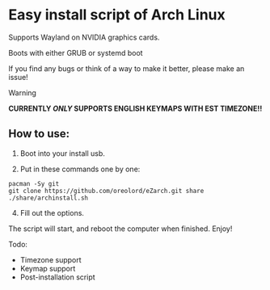 
# Easy install script of Arch Linux 
Supports Wayland on NVIDIA graphics cards. 

Boots with either GRUB or systemd boot

If you find any bugs or think of a way to make it better, please make an issue!
> [!WARNING]
> **CURRENTLY _ONLY_ SUPPORTS ENGLISH KEYMAPS WITH EST TIMEZONE!!**


## How to use:
1. Boot into your install usb.

2. Put in these commands one by one:
```
pacman -Sy git
git clone https://github.com/oreolord/eZarch.git share
./share/archinstall.sh
```
4. Fill out the options.

The script will start, and reboot the computer when finished.
Enjoy!

Todo:
- Timezone support
- Keymap support
- Post-installation script
